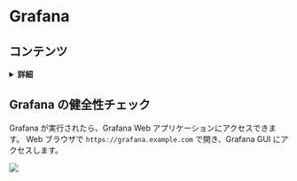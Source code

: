 # Grafana

## コンテンツ

<details>
<summary><strong>詳細</strong></summary>

-   [Grafana の健全性チェック](#sanity-check-for-grafana)

</details>

<a name="sanity-check-for-grafana"></a>

## Grafana の健全性チェック

Grafana が実行されたら、Grafana Web アプリケーションにアクセスできます。
Web ブラウザで `https://grafana.example.com` で開き、Grafana GUI にアクセスします。

![](https://raw.githubusercontent.com/lets-fiware/FIWARE-Big-Bang/gh-pages/images/grafana/grafana-sign-in.png)
